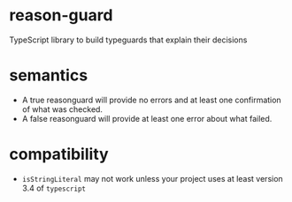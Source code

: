 # reason-guard
TypeScript library to build typeguards that explain their decisions

# semantics
- A true reasonguard will provide no errors and at least one confirmation of what was checked.
- A false reasonguard will provide at least one error about what failed.

# compatibility

- `isStringLiteral` may not work unless your project uses at least version 3.4 of `typescript`
